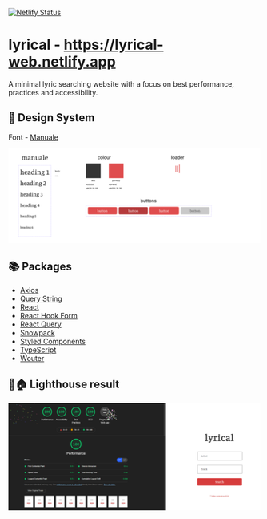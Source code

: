 [![Netlify Status](https://api.netlify.com/api/v1/badges/de1008d1-b90e-4ec5-b027-cb0bd6b106b1/deploy-status)](https://app.netlify.com/sites/lyrical-web/deploys)

# lyrical - https://lyrical-web.netlify.app
A minimal lyric searching website with a focus on best performance, practices and accessibility.

## 🎨 Design System

Font - [Manuale](https://fonts.google.com/specimen/Manuale)

![lyrical design system](./lyrical_design_system.jpg)

## 📚 Packages

- [Axios](https://github.com/axios/axios#axios)
- [Query String](https://github.com/sindresorhus/query-string#readme)
- [React](https://reactjs.org/)
- [React Hook Form](https://react-hook-form.com/)
- [React Query](https://react-query.tanstack.com/)
- [Snowpack](https://www.snowpack.dev/)
- [Styled Components](https://styled-components.com/)
- [TypeScript](https://www.typescriptlang.org/)
- [Wouter](https://github.com/molefrog/wouter#features)

## 🔦🏠 Lighthouse result

![The results](./lighthouse.png)

